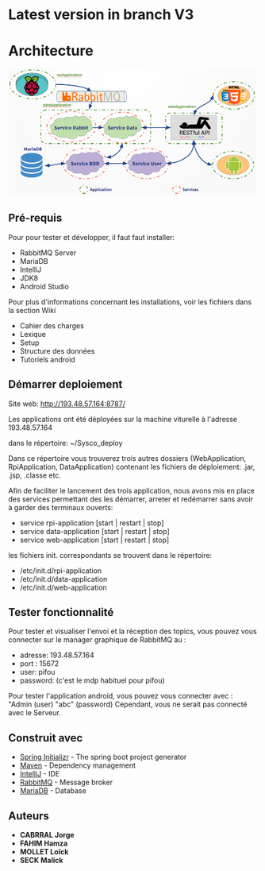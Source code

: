# Latest version in branch V3

# Architecture


[<img src="architecture.PNG" width="500">](architecture.PNG)



## Pré-requis
Pour pour tester et développer, il faut faut installer:
 
 * RabbitMQ Server
 * MariaDB
 * IntelliJ
 * JDK8
 * Android Studio
 
Pour plus d'informations concernant les installations, voir les fichiers dans la section Wiki

* Cahier des charges
* Lexique
* Setup
* Structure des données
* Tutoriels android



## Démarrer deploiement

Site web: http://193.48.57.164:8787/

Les applications ont été déployées sur la machine viturelle à l'adresse 193.48.57.164

dans le répertoire: ~/Sysco_deploy

Dans ce répertoire vous trouverez trois autres dossiers (WebApplication, RpiApplication, DataApplication) contenant les fichiers de déploiement: .jar, .jsp, .classe etc.

Afin de faciliter le lancement des trois application, nous avons mis en place des services permettant des les démarrer, arreter et redémarrer 
sans avoir à garder des terminaux ouverts:

* service   rpi-application   [start | restart | stop]
* service   data-application  [start | restart | stop]
* service    web-application   [start | restart | stop]


les fichiers init. correspondants se trouvent dans le répertoire: 

* /etc/init.d/rpi-application
* /etc/init.d/data-application
* /etc/init.d/web-application


## Tester fonctionnalité

Pour tester et visualiser l'envoi et la réception des topics, vous pouvez vous connecter sur le manager graphique 
de RabbitMQ au :
* adresse: 193.48.57.164
* port : 15672
* user: pifou
* password: (c'est le mdp habituel pour pifou)

Pour tester l'application android, vous pouvez vous connecter avec : "Admin (user) "abc" (password)
Cependant, vous ne serait pas connecté avec le Serveur.

## Construit avec

* [Spring Initializr](rhttps://start.spring.io) - The spring boot project generator
* [Maven](https://maven.apache.org/) - Dependency management
* [IntelliJ](https://rometools.github.io/rome/) - IDE
* [RabbitMQ](https://www.rabbitmq.com/) - Message broker
* [MariaDB](https://mariadb.org/) - Database



## Auteurs

* **CABRRAL Jorge**
* **FAHIM Hamza**
* **MOLLET Loïck**
* **SECK Malick**
